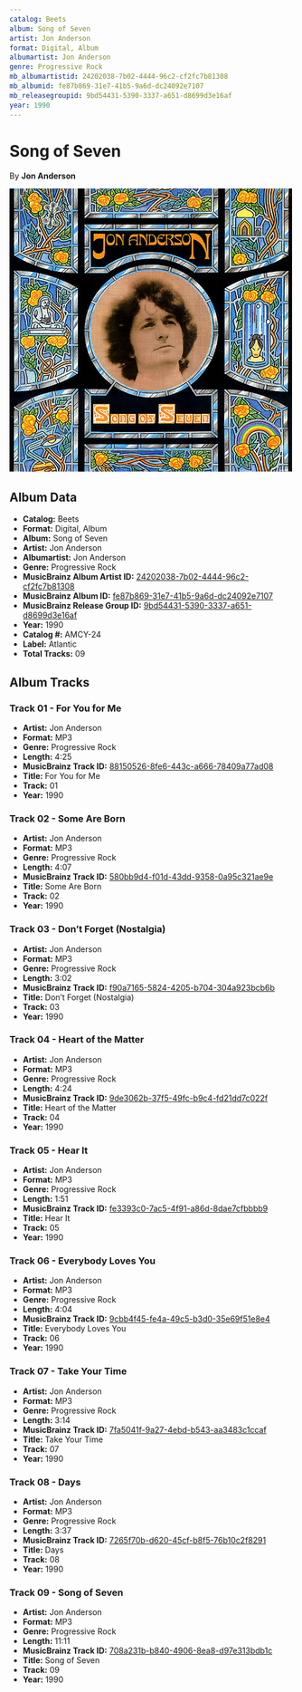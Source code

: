 ```yaml
---
catalog: Beets
album: Song of Seven
artist: Jon Anderson
format: Digital, Album
albumartist: Jon Anderson
genre: Progressive Rock
mb_albumartistid: 24202038-7b02-4444-96c2-cf2fc7b81308
mb_albumid: fe87b869-31e7-41b5-9a6d-dc24092e7107
mb_releasegroupid: 9bd54431-5390-3337-a651-d8699d3e16af
year: 1990
---
```


# Song of Seven

By **Jon Anderson**

![](../../assets/beetscovers/Jon_Anderson-Song_of_Seven.jpg)

## Album Data

- **Catalog:** Beets
- **Format:** Digital, Album
- **Album:** Song of Seven
- **Artist:** Jon Anderson
- **Albumartist:** Jon Anderson
- **Genre:** Progressive Rock
- **MusicBrainz Album Artist ID:** [24202038-7b02-4444-96c2-cf2fc7b81308](https://musicbrainz.org/artist/24202038-7b02-4444-96c2-cf2fc7b81308)
- **MusicBrainz Album ID:** [fe87b869-31e7-41b5-9a6d-dc24092e7107](https://musicbrainz.org/release/fe87b869-31e7-41b5-9a6d-dc24092e7107)
- **MusicBrainz Release Group ID:** [9bd54431-5390-3337-a651-d8699d3e16af](https://musicbrainz.org/release-group/9bd54431-5390-3337-a651-d8699d3e16af)
- **Year:** 1990
- **Catalog #:** AMCY-24
- **Label:** Atlantic
- **Total Tracks:** 09

## Album Tracks

### Track 01 - For You for Me

- **Artist:** Jon Anderson
- **Format:** MP3
- **Genre:** Progressive Rock
- **Length:** 4:25
- **MusicBrainz Track ID:** [88150526-8fe6-443c-a666-78409a77ad08](https://musicbrainz.org/recording/88150526-8fe6-443c-a666-78409a77ad08)
- **Title:** For You for Me
- **Track:** 01
- **Year:** 1990

### Track 02 - Some Are Born

- **Artist:** Jon Anderson
- **Format:** MP3
- **Genre:** Progressive Rock
- **Length:** 4:07
- **MusicBrainz Track ID:** [580bb9d4-f01d-43dd-9358-0a95c321ae9e](https://musicbrainz.org/recording/580bb9d4-f01d-43dd-9358-0a95c321ae9e)
- **Title:** Some Are Born
- **Track:** 02
- **Year:** 1990

### Track 03 - Don’t Forget (Nostalgia)

- **Artist:** Jon Anderson
- **Format:** MP3
- **Genre:** Progressive Rock
- **Length:** 3:02
- **MusicBrainz Track ID:** [f90a7165-5824-4205-b704-304a923bcb6b](https://musicbrainz.org/recording/f90a7165-5824-4205-b704-304a923bcb6b)
- **Title:** Don’t Forget (Nostalgia)
- **Track:** 03
- **Year:** 1990

### Track 04 - Heart of the Matter

- **Artist:** Jon Anderson
- **Format:** MP3
- **Genre:** Progressive Rock
- **Length:** 4:24
- **MusicBrainz Track ID:** [9de3062b-37f5-49fc-b9c4-fd21dd7c022f](https://musicbrainz.org/recording/9de3062b-37f5-49fc-b9c4-fd21dd7c022f)
- **Title:** Heart of the Matter
- **Track:** 04
- **Year:** 1990

### Track 05 - Hear It

- **Artist:** Jon Anderson
- **Format:** MP3
- **Genre:** Progressive Rock
- **Length:** 1:51
- **MusicBrainz Track ID:** [fe3393c0-7ac5-4f91-a86d-8dae7cfbbbb9](https://musicbrainz.org/recording/fe3393c0-7ac5-4f91-a86d-8dae7cfbbbb9)
- **Title:** Hear It
- **Track:** 05
- **Year:** 1990

### Track 06 - Everybody Loves You

- **Artist:** Jon Anderson
- **Format:** MP3
- **Genre:** Progressive Rock
- **Length:** 4:04
- **MusicBrainz Track ID:** [9cbb4f45-fe4a-49c5-b3d0-35e69f51e8e4](https://musicbrainz.org/recording/9cbb4f45-fe4a-49c5-b3d0-35e69f51e8e4)
- **Title:** Everybody Loves You
- **Track:** 06
- **Year:** 1990

### Track 07 - Take Your Time

- **Artist:** Jon Anderson
- **Format:** MP3
- **Genre:** Progressive Rock
- **Length:** 3:14
- **MusicBrainz Track ID:** [7fa5041f-9a27-4ebd-b543-aa3483c1ccaf](https://musicbrainz.org/recording/7fa5041f-9a27-4ebd-b543-aa3483c1ccaf)
- **Title:** Take Your Time
- **Track:** 07
- **Year:** 1990

### Track 08 - Days

- **Artist:** Jon Anderson
- **Format:** MP3
- **Genre:** Progressive Rock
- **Length:** 3:37
- **MusicBrainz Track ID:** [7265f70b-d620-45cf-b8f5-76b10c2f8291](https://musicbrainz.org/recording/7265f70b-d620-45cf-b8f5-76b10c2f8291)
- **Title:** Days
- **Track:** 08
- **Year:** 1990

### Track 09 - Song of Seven

- **Artist:** Jon Anderson
- **Format:** MP3
- **Genre:** Progressive Rock
- **Length:** 11:11
- **MusicBrainz Track ID:** [708a231b-b840-4906-8ea8-d97e313bdb1c](https://musicbrainz.org/recording/708a231b-b840-4906-8ea8-d97e313bdb1c)
- **Title:** Song of Seven
- **Track:** 09
- **Year:** 1990

